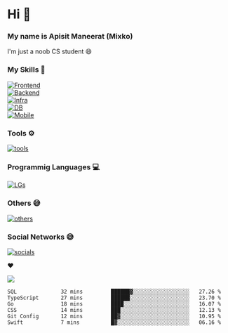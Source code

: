 # Hi 👋

### My name is Apisit Maneerat (Mixko)

I'm just a noob CS student 😄

### My Skills 😤
[![Frontend](https://skillicons.dev/icons?i=js,html,css,emotion,materialui,nextjs,react,sass,styledcomponents)](https://skillicons.dev)\
[![Backend](https://skillicons.dev/icons?i=express,appwrite,firebase,nestjs,nodejs,prisma,spring)](https://skillicons.dev)\
[![Infra](https://skillicons.dev/icons?i=azure,cloudflare,docker,gcp)](https://skillicons.dev)\
[![DB](https://skillicons.dev/icons?i=mysql,postgres,mongodb)](https://skillicons.dev)\
[![Mobile](https://skillicons.dev/icons?i=flutter,swift)](https://skillicons.dev)

### Tools ⚙️
[![tools](https://skillicons.dev/icons?i=vscode,androidstudio,arduino,figma,github,git,idea,stackoverflow)](https://skillicons.dev)

### Programmig Languages 💻
[![LGs](https://skillicons.dev/icons?i=bash,dart,go,java,js,ts,swift)](https://skillicons.dev)

### Others 😅
[![others](https://skillicons.dev/icons?i=linux,md,raspberrypi)](https://skillicons.dev)
### Social Networks 😅
[![socials](https://skillicons.dev/icons?i=discord,twitter,instagram,linkedin)](https://skillicons.dev)

❤️


![](https://c.tenor.com/-Yw92Beo-f4AAAAC/anime-isshiki-iroha.gif)

<!-- ![Spotify recently played](https://spotify-recently-played-readme.vercel.app/api?user=21xmsqllgu6rkaohjqu3k3fdy&unique=true) -->

<!-- [![Anurag's GitHub stats](https://github-readme-stats.vercel.app/api?username=Mixko50&show_icons=true&theme=material-palenight&count_private=true)]() -->

<!-- [![Steak stats](https://github-readme-streak-stats.herokuapp.com/?user=Mixko50&theme=material-palenight)]() -->

<!-- ### My top languages!
[![Top Langs](https://github-readme-stats.vercel.app/api/top-langs/?username=Mixko50&layout=compact&theme=material-palenight&layout=compact&langs_count=7)]() -->

<!--START_SECTION:waka-->

```text
SQL              32 mins         ██████▓░░░░░░░░░░░░░░░░░░   27.26 %
TypeScript       27 mins         ██████░░░░░░░░░░░░░░░░░░░   23.70 %
Go               18 mins         ████░░░░░░░░░░░░░░░░░░░░░   16.07 %
CSS              14 mins         ███░░░░░░░░░░░░░░░░░░░░░░   12.13 %
Git Config       12 mins         ██▓░░░░░░░░░░░░░░░░░░░░░░   10.95 %
Swift            7 mins          █▓░░░░░░░░░░░░░░░░░░░░░░░   06.16 %
```

<!--END_SECTION:waka-->
